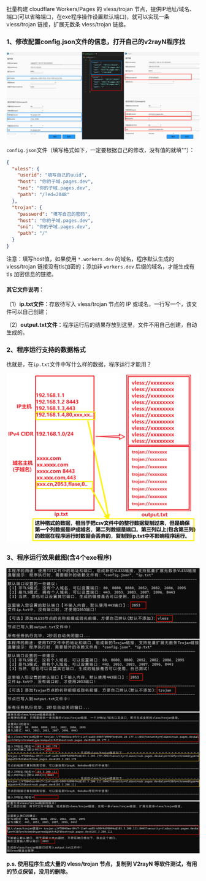 批量构建 cloudflare Workers/Pages 的 vless/trojan 节点，提供IP地址/域名、端口(可以省略端口，在exe程序操作设置默认端口)，就可以实现一条 vless/trojan 链接，扩展无数条 vless/trojan 链接。

### 1、修改配置config.json文件的信息，打开自己的v2rayN程序找

<img src="images/config的配置信息.png" />

`config.json`文件（填写格式如下，一定要根据自己的修改，没有值的就填""）：

```json
{
  "vless": {
    "userid": "填写自己的uuid",
    "host": "你的子域.pages.dev",
    "sni": "你的子域.pages.dev",
    "path": "/?ed=2048"
  },
  "trojan": {
    "password": "填写自己的密码",
    "host": "你的子域.pages.dev",
    "sni": "你的子域.pages.dev",
    "path": "/"
  }
}
```

注意：填写host值，如果使用 `*.workers.dev` 的域名，程序默认生成的 vless/trojan 链接没有tls加密的；添加非 `workers.dev` 后缀的域名，才能生成有 tls 加密信息的链接。

#### 其它文件说明：

（1）**ip.txt文件**：存放待写入 vless/trojan 节点的 IP 或域名，一行写一个，该文件可以自己创建；

（2）**output.txt文件**：程序运行后的结果存放到这里，文件不用自己创建，自动生成的。

### 2、程序运行支持的数据格式

也就是，在`ip.txt`文件中写什么样的数据，程序运行才能用？

<img src="images\数据格式.png" />

### 3、程序运行效果截图(含4个exe程序)

<img src="images\1.批量生成vless链接.png" />

<img src="images\2.批量生成trojan链接.png" />

<img src="images\3.使用链接，逐条生成版.png" />

<img src="images\4.使用链接，批量生成版.png" />

**p.s. 使用程序生成大量的 vless/trojan 节点，复制到 V2rayN 等软件测试，有用的节点保留，没用的删除。**
